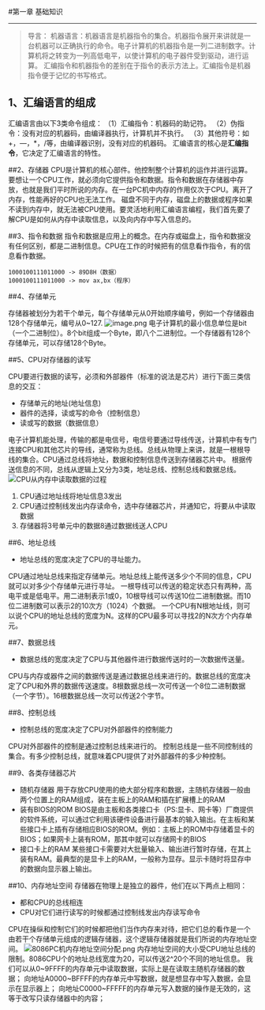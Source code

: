 #第一章 基础知识
***
>导言：
机器语言：机器语言是机器指令的集合。机器指令展开来讲就是一台机器可以正确执行的命令。电子计算机的机器指令是一列二进制数字。计算机将之转变为一列高低电平，以使计算机的电子器件受到驱动，进行运算。
汇编指令和机器指令的差别在于指令的表示方法上。汇编指令是机器指令便于记忆的书写格式。
## 1、汇编语言的组成
汇编语言由以下3类命令组成：
（1）汇编指令：机器码的助记符。
（2）伪指令：没有对应的机器码，由编译器执行，计算机并不执行。
（3）其他符号：如+，—，*，/等，由编译器识别，没有对应的机器码。
汇编语言的核心是**汇编指令**，它决定了汇编语言的特性。

##2、存储器
CPU是计算机的核心部件。他控制整个计算机的运作并进行运算。要想让一个CPU工作，就必须向它提供指令和数据。指令和数据在存储器中存放，也就是我们平时所说的内存。在一台PC机中内存的作用仅次于CPU。离开了内存，性能再好的CPU也无法工作。
磁盘不同于内存，磁盘上的数据或程序如果不读到内存中，就无法被CPU使用。要灵活地利用汇编语言编程，我们首先要了解CPU是如何从内存中读取信息，以及向内存中写入信息的。

##3、指令和数据
指令和数据是应用上的概念。在内存或磁盘上，指令和数据没有任何区别，都是二进制信息。CPU在工作的时候把有的信息看作指令，有的信息看作数据。
```
1000100111011000 -> 89D8H（数据）
1000100111011000 -> mov ax,bx（程序）
```

##4、存储单元

存储器被划分为若干个单元，每个存储单元从0开始顺序编号，例如一个存储器由128个存储单元，编号从0~127.
![image.png](https://upload-images.jianshu.io/upload_images/1887348-79e8a7d8a64a6c4b.png?imageMogr2/auto-orient/strip%7CimageView2/2/w/1240)
电子计算机的最小信息单位是bit（一个二进制位）。8个bit组成一个Byte，即八个二进制位。一个存储器有128个存储单元，可以存储128个Byte。

##5、CPU对存储器的读写

CPU要进行数据的读写，必须和外部器件（标准的说法是芯片）进行下面三类信息的交互：
* 存储单元的地址(地址信息)
* 器件的选择，读或写的命令（控制信息）
* 读或写的数据（数据信息）

电子计算机能处理，传输的都是电信号，电信号要通过导线传送，计算机中有专门连接CPU和其他芯片的导线，通常称为总线。总线从物理上来讲，就是一根根导线的集合。CPU通过总线将地址，数据和控制信息传送到存储器芯片中。
根据传送信息的不同，总线从逻辑上又分为3类，地址总线、控制总线和数据总线。
![CPU从内存中读取数据的过程](https://upload-images.jianshu.io/upload_images/1887348-7b8c7bd8287cc4a9.png?imageMogr2/auto-orient/strip%7CimageView2/2/w/1240)
1. CPU通过地址线将地址信息3发出
2. CPU通过控制线发出内存读命令，选中存储器芯片，并通知它，将要从中读取数据
3. 存储器将3号单元中的数据8通过数据线送人CPU

##6、地址总线
* 地址总线的宽度决定了CPU的寻址能力。

CPU通过地址总线来指定存储单元。地址总线上能传送多少个不同的信息，CPU就可以对多少个存储单元进行寻址。
一根导线可以传送的稳定状态只有两种，高电平或是低电平。用二进制表示1或0，10根导线可以传送10位二进制数据。而10位二进制数可以表示2的10次方（1024）个数据。
一个CPU有N根地址线，则可以说个CPU的地址总线的宽度为N。这样的CPU最多可以寻找2的N次方个内存单元。

##7、数据总线
* 数据总线的宽度决定了CPU与其他器件进行数据传送时的一次数据传送量。

CPU与内存或器件之间的数据传送是通过数据总线来进行的。数据总线的宽度决定了CPU和外界的数据传送速度。8根数据总线一次可传送一个8位二进制数据（一个字节）。16根数据总线一次可以传送2个字节。

##8、控制总线
* 控制总线的宽度决定了CPU对外部器件的控制能力

CPU对外部器件的控制是通过控制总线来进行的。
控制总线是一些不同控制线的集合。有多少控制总线，就意味着CPU提供了对外部器件的多少种控制。

##9、各类存储器芯片
* 随机存储器
用于存放CPU使用的绝大部分程序和数据，主随机存储器一般由两个位置上的RAM组成，装在主板上的RAM和插在扩展槽上的RAM
* 装有BIOS的ROM
BIOS是由主板和各类接口卡（PS:显卡、网卡等）厂商提供的软件系统，可以通过它利用该硬件设备进行最基本的输入输出。在主板和某些接口卡上插有存储相应BIOS的ROM。例如：主板上的ROM中存储着显卡的BIOS；如果网卡上装有ROM，那其中就可以存储网卡的BIOS
* 接口卡上的RAM
某些接口卡需要对大批量输入、输出进行暂时存储，在其上装有RAM。最典型的是显卡上的RAM，一般称为显存。显示卡随时将显存中的数据向显示器上输出。


##10、内存地址空间
存储器在物理上是独立的器件，他们在以下两点上相同：
* 都和CPU的总线相连
* CPU对它们进行读写的时候都通过控制线发出内存读写命令

CPU在操纵和控制它们的时候都把他们当作内存来对待，把它们总的看作是一个由若干个存储单元组成的逻辑存储器，这个逻辑存储器就是我们所说的内存地址空间。
![8086PC机内存地址空间分配.png](https://upload-images.jianshu.io/upload_images/1887348-8f681274cad87202.png?imageMogr2/auto-orient/strip%7CimageView2/2/w/1240)
内存地址空间的大小受CPU地址总线的限制。8086CPU个的地址总线宽度为20，可以传送2^20个不同的地址信息。
我们可以从0~9FFFF的内存单元中读取数据，实际上是在读取主随机存储器的数据；
向地址A0000~BFFFF的内存单元中写数据，就是想显存中写入数据，会显示在显示器上；
向地址C0000~FFFFF的内存单元写入数据的操作是无效的，这等于改写只读存储器中的内容；


